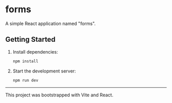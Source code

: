 # forms

A simple React application named "forms".

## Getting Started

1. Install dependencies:
   ```bash
   npm install
   ```
2. Start the development server:
   ```bash
   npm run dev
   ```

---

This project was bootstrapped with Vite and React.
